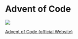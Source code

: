 # Advent of Code
![](https://media1.giphy.com/media/13HgwGsXF0aiGY/giphy.gif)  
  
[Advent of Code (official Website)](https://adventofcode.com/)